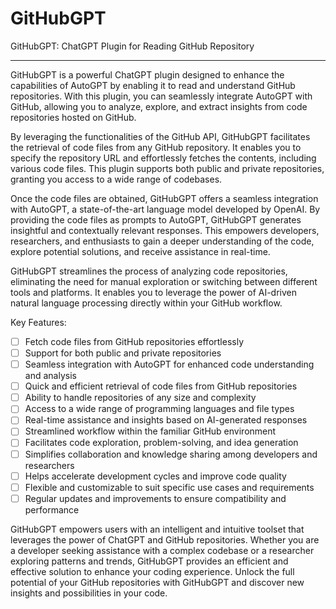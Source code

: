 # GitHubGPT
GitHubGPT: ChatGPT Plugin for Reading GitHub Repository

-------

GitHubGPT is a powerful ChatGPT plugin designed to enhance the capabilities of AutoGPT by enabling it to read and understand GitHub repositories. With this plugin, you can seamlessly integrate AutoGPT with GitHub, allowing you to analyze, explore, and extract insights from code repositories hosted on GitHub.

By leveraging the functionalities of the GitHub API, GitHubGPT facilitates the retrieval of code files from any GitHub repository. It enables you to specify the repository URL and effortlessly fetches the contents, including various code files. This plugin supports both public and private repositories, granting you access to a wide range of codebases.

Once the code files are obtained, GitHubGPT offers a seamless integration with AutoGPT, a state-of-the-art language model developed by OpenAI. By providing the code files as prompts to AutoGPT, GitHubGPT generates insightful and contextually relevant responses. This empowers developers, researchers, and enthusiasts to gain a deeper understanding of the code, explore potential solutions, and receive assistance in real-time.

GitHubGPT streamlines the process of analyzing code repositories, eliminating the need for manual exploration or switching between different tools and platforms. It enables you to leverage the power of AI-driven natural language processing directly within your GitHub workflow.

Key Features:
- [ ] Fetch code files from GitHub repositories effortlessly
- [ ] Support for both public and private repositories
- [ ] Seamless integration with AutoGPT for enhanced code understanding and analysis
- [ ] Quick and efficient retrieval of code files from GitHub repositories
- [ ] Ability to handle repositories of any size and complexity
- [ ] Access to a wide range of programming languages and file types
- [ ] Real-time assistance and insights based on AI-generated responses
- [ ] Streamlined workflow within the familiar GitHub environment
- [ ] Facilitates code exploration, problem-solving, and idea generation
- [ ] Simplifies collaboration and knowledge sharing among developers and researchers
- [ ] Helps accelerate development cycles and improve code quality
- [ ] Flexible and customizable to suit specific use cases and requirements
- [ ] Regular updates and improvements to ensure compatibility and performance

GitHubGPT empowers users with an intelligent and intuitive toolset that leverages the power of ChatGPT and GitHub repositories. Whether you are a developer seeking assistance with a complex codebase or a researcher exploring patterns and trends, GitHubGPT provides an efficient and effective solution to enhance your coding experience. Unlock the full potential of your GitHub repositories with GitHubGPT and discover new insights and possibilities in your code.
